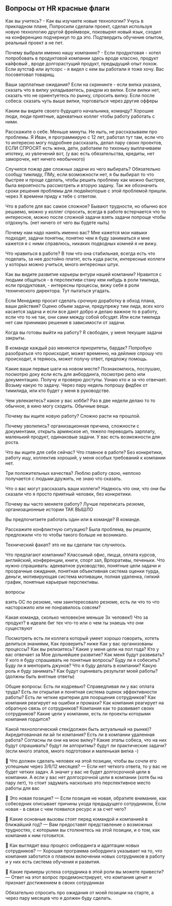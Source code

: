## Вопросы от HR красные флаги

Как вы учитесь? - Как вы изучаете новые технологии? Учусь в прикладном плане, Попросили сделали проект, сделал используя новую технологию другой фреймворк, поковырял новый язык, сходил на конференцию подчернкул то да это. Подтвердить обучение опытом, реальный проект а не пет.

Почему выбрали именно нашу компанию? - Если продуктовая - хотел попробовать в продуктовой компании здесь вроде классно, продукт кайфовый , вроде долгорастущий продукт, предыдущий опыт похож. Если аутстаф или аутсорс - я видел с кем вы работали я тоже хочу. Вас посоветовал товарищ.

Ваши зарплатные ожидания? Если на скрининге - если вилка указана, сказать что в вилку укладываетесь, рандом из вилки. Если вилки нет, сказать что не ориентуетесь по рынку, спросить вилку. Если после собеса: сказать чуть выше вилки, торговаться через другие офферы 

Каким вы видите своего будущего начальника, команду? Хорошие люди, люди приятные, адекватных коллег чтобы работу работать с ними.

Расскажите о себе. Меньше минуты. Не ныть, не рассказываем про проблемы. Я Иван, я программирую с 12 лет, работал тут там, если что то интересно могу подробнее рассказать, делал пару своих проектов, ЕСЛИ СПРОСЯТ есть жена, дети,  работаем по тихоньку выплачиваем ипотеку, из увлечений вот, (у вас есть обязательства, кредиты, нет заморочек, нет ничего необычного)

Случился пожар две сложных задачи из чего выбирать? Обязательно сообщу тимлиду, ПМу, если возможности нет, я бы выбирал то что быстрее и проще сделать, чтобы  решить проблему как можно быстрее, была вероятность рассмотреть и вторую задачу. Так же обозначить сроки решения проблемы для людейкоторые с этой проблемой пришли. через Х времени приду к тебе с ответом.

Что в работе для вас самое сложное?  Бывают трудности, но обычно все решаемо, можно у коллег спросить, всегда в работе встерчается что то интересное,  можно после сложной задачи взять задачи попроще чтобы отдохнуть. (нет ничего от чего вы будете ныть)

Почему нам надо нанять именно вас? Мне кажется мои навыки подходят, задачи понятны, понятно чем я буду заниматься и мне кажется я с ними справлюсь, никаких подводных комней я не вижу.

Что нравиться в работе? В том что она стабильная, всегда есть что поделать, за нее достойно платят, есть куда расти, интересные коллеги у которых можно учиться, много интересных штук. 

Как вы видите развитие карьеры внтури нашей компании? Нравится с людьми общаться - в перспективи стану кем нибудь в роли тимлида, если продуктовая,  - интересны процессы, вижу себя в роли технического директора. Тут пытаться угадать.

Если Менеджер просит сделать срочную доработку в обход плана, ваши действия? Оценю объем задачи, предупрежу тим лида, всех кого касается задача и если все дают добро и делаю важное то в работу, если что то не так, они сами между собой обсудят. Или если тимлида нет сам принимаю решения в зависимости от задачи.

Когда вы готовы выйти на работу? Я свободен, у меня текущие задачи закрыты.

В команде каждый раз меняются приоритеты, бардак? Попробую разобраться что происходит, может временно, на дейлике спрошу что происходит, я теряюсь, может получу ответ, предложу помощь.

Какие ваши первые шаги на новом месте? Познакомлюсь, послушаю, посмотрю доку если есть для анбординга, посмотрю репо или документацию. Получу и проверю доступы. Узнаю кто и за что отвечает. Возьму какую то задачу. Через пару недель попрошу фидбек от тимилида, или кто будет у меня в руководстве.

Чем увлекаетесь? какое у вас хобби? Раз в две недели делаю то то обычное, в кино могу сходить. Обычные вещи.

Почему вы ищите новую работу? Сложно расти на прошлой.

Почему уволились? организационная причина, сложности с документами, открыть армянское ип, тяжело переводить зарплату,  маленький продукт, одинаковые задачи. У вас есть возможности для роста.

Что вы ищите для себя сейчас? Что главное в работе? Без конкретики, работу ищу, коллектив хороший, у меня особых требований к компании нет.

Три положительных качества? Люблю работу свою, неплохо получается с людьми дружить, не знаю что сказать.

Что о вас могут рассказать ваши коллеги? Надеюсь что они, что они бы сказали что я просто приятный человек, без конкретики.

Почему вы часто меняете работу? Лучше переписать резюме, организационные истории ТАК ВЫШЛО

Вы предпочитаете работать один или в команде? В команде.

Расскажите конфликтную ситуацию? Была проблема, вы решили, предложили что то чтобы такого больше не возникало.

Технический факап? это не вы сделали так случилось.

Что предлагают компании? Классыный офис, пицца, оплата курсов, английский, конференции, книги, спорт зал, Врпоративы, печеньки.
  Что нужно спрашивать: адекватное руководство, понятные цели задачи и прозрачные ожидания, понятная объективная система оценки турда, деньги, мотивирующая система мотивации, полная удаленка, гипкий график, понятные карьерые перспективы.

вопросы

взять ОС по резюме, чем заинтересовало резюме, есть ли что то что насторожило или не понравилось совсем?

Какая команда, сколько человек(не меньше 3х человек!)
Что за продукт? в идеале биг тех что-то или о чем ты знаешь что они существуют

Посмотреть есть ли коллега который умеет хорошо говорить, хотеть делиться знаниями, Как проверить? ниже
Как у вас организованы процессы?
Как вы релизитесь?
Какие у меня цели на пол года?
Кто у вас отвечает за Мое дольнейшее развитие? Как меня будут развивать?
У кого я буду спрашивать не понятные вопросы?
Буду ли я собесить?
Буду ли я менторить джунов?
Что я буду делать в компании? Какую роль я буду занимать?
Как будут оценивать результат моей работы?
(должны быть внятные ответы)

Общие вопросы:
Есть ли кодревью?
Справедливая ли у вас оплата труда?
Есть ли открытая и понятная система оценок эффективности работы?
Есть ли четкие критерии для поорщения сотрудников?
Как компания реагирует на ошибки и промахи?
Как компания реагирует на обратную связь от сотрудников?
Компания как то развивает своих сотрудников?
Какие цели у компании, есть ли проекты которыми компания гордится?

Какой технологический стек(должен быть актуальный на рынке)?
Акредитованная ли ай ти компания?
Есть ли в компании удаленная работа?
Согласны ли они на мою вилку?
Какие этапы собеса, что на них будут спрашивать? будут ли алгоритмы? будут ли практические задачи?
(если много этапов, много подготовки и маленькая вилка -)

💎 Что должен сделать человек на этой позиции, чтобы вы сочли его успешным через 3/6/12 месяцев? 
— Если нет четкого ответа, то у вас не будет четких задач. А значит у вас не будет долгосрочной цели в компании. А если у вас нет долгосрочной цели в компании (хотя бы на пару лет), то стоит задумать насколько это перспективное место работы для вас 

💎 Это новая позиция? 
— Если позиция не новая, обратите внимание, как собеседник описывает причины ухода предыдущего сотрудником, Если новая - в связи с чем появился ресурс и за счет чего? 
 
💎 Какие основные вызовы стоят перед командой и компанией в ближайший год? 
— Вам предоставят представление о возможных трудностях, с которыми вы столкнетесь на этой позиции, и о том, как компания к ним готовится. 
 
💎 Как выглядит ваш процесс онбординга и адаптации новых сотрудников? 
— Хорошая программа онбординга указывает на то, что компания заботится о плавном включении новых сотрудников в работу и у них есть система обучения и развития. 
 
💎 Какие примеры успеха сотрудника в этой роли вы можете привести? 
— Ответ на этот вопрос продемонстрирует, что компания ценит и признает достижением в своих сотрудниках

 Обязательно спросить про ожидания от моей позиции на старте, а через пару месяцев что я должен буду сделать.

